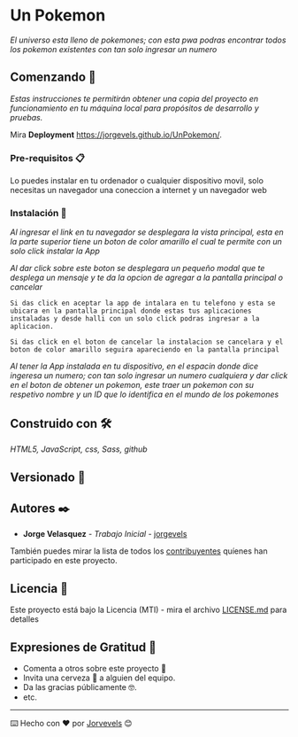 # Un Pokemon

_El universo esta lleno de pokemones; con esta pwa podras encontrar todos los pokemon existentes con tan solo ingresar un numero_

## Comenzando 🚀

_Estas instrucciones te permitirán obtener una copia del proyecto en funcionamiento en tu máquina local para propósitos de desarrollo y pruebas._

Mira **Deployment** https://jorgevels.github.io/UnPokemon/.

### Pre-requisitos 📋

Lo puedes instalar en tu ordenador o cualquier dispositivo movil, solo necesitas un navegador una coneccion a internet y un navegador web

### Instalación 🔧

_Al ingresar el link en tu navegador se desplegara la vista principal, esta en la parte superior tiene un boton de color amarillo el cual te permite con un solo click instalar la App_

_Al dar click sobre este boton se desplegara un pequeño modal que te desplega un mensaje y te da la opcion de agregar a la pantalla principal o cancelar_

```
Si das click en aceptar la app de intalara en tu telefono y esta se ubicara en la pantalla principal donde estas tus aplicaciones instaladas y desde halli con un solo click podras ingresar a la aplicacion.

Si das click en el boton de cancelar la instalacion se cancelara y el boton de color amarillo seguira apareciendo en la pantalla principal
```

_Al tener la App instalada en tu dispositivo, en el espacin donde dice ingeresa un numero; con tan solo ingresar un numero cualquiera y dar click en el boton de obtener un pokemon, este traer un pokemon con su respetivo nombre y un ID que lo identifica en el mundo de los pokemones_

## Construido con 🛠️

_HTML5, JavaScript, css, Sass, github_

## Versionado 📌

## Autores ✒️

- **Jorge Velasquez** - _Trabajo Inicial_ - [jorgevels](https://github.com/villanuevand)

También puedes mirar la lista de todos los [contribuyentes](https://github.com/your/project/contributors) quíenes han participado en este proyecto.

## Licencia 📄

Este proyecto está bajo la Licencia (MTI) - mira el archivo [LICENSE.md](LICENSE.md) para detalles

## Expresiones de Gratitud 🎁

- Comenta a otros sobre este proyecto 📢
- Invita una cerveza 🍺 a alguien del equipo.
- Da las gracias públicamente 🤓.
- etc.

---

⌨️ Hecho con ❤️ por [Jorvevels](https://github.com/jorvevels) 😊
